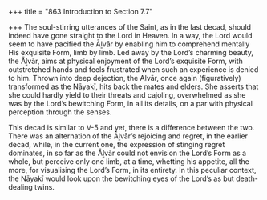 +++
title = "863 Introduction to Section 7.7"

+++
The soul-stirring utterances of the Saint, as in the last decad, should indeed have gone straight to the Lord in Heaven. In a way, the Lord would seem to have pacified the Āḻvār by enabling him to comprehend mentally His exquisite Form, limb by limb. Led away by the Lord’s charming beauty, the Āḻvār, aims at physical enjoyment of the Lord’s exquisite Form, with outstretched hands and feels frustrated when such an experience is denied to him. Thrown into deep dejection, the Āḻvār, once again (figuratively) transformed as the Nāyakī, hits back the mates and elders. She asserts that she could hardly yield to their threats and cajoling, overwhelmed as she was by the Lord’s bewitching Form, in all its details, on a par with physical perception through the senses.

This decad is similar to V-5 and yet, there is a difference between the two. There was an alternation of the Āḻvār’s rejoicing and regret, in the earlier decad, while, in the current one, the expression of stinging regret dominates, in so far as the Āḻvār could not envision the Lord’s Form as a whole, but perceive only one limb, at a time, whetting his appetite, all the more, for visualising the Lord’s Form, in its entirety. In this peculiar context, the Nāyakī would look upon the bewitching eyes of the Lord’s as but death-dealing twins.


